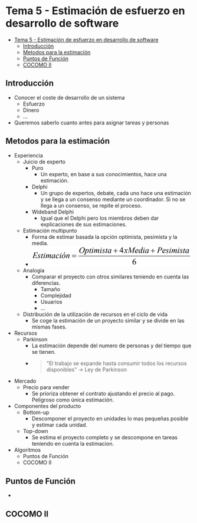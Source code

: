<!-- markdownlint-disable MD004 -->
# Tema 5 - Estimación de esfuerzo en desarrollo de software

- [Tema 5 - Estimación de esfuerzo en desarrollo de software](#tema-5---estimación-de-esfuerzo-en-desarrollo-de-software)
  - [Introducción](#introducción)
  - [Metodos para la estimación](#metodos-para-la-estimación)
  - [Puntos de Función](#puntos-de-función)
  - [COCOMO II](#cocomo-ii)

## Introducción

* Conocer el coste de desarrollo de un sistema
  * Esfuerzo
  * Dinero
  * ...
* Queremos saberlo cuanto antes para asignar tareas y personas

## Metodos para la estimación

* Experiencia
  * Juicio de experto
    * Puro
      * Un experto, en base a sus conocimientos, hace una estimación.
    * Delphi
      * Un grupo de expertos, debate, cada uno hace una estimación y se llega a un consenso mediante un coordinador. Si no se llega a un consenso, se repite el proceso.
    * Wideband Delphi
      * Igual que el Delphi pero los miembros deben dar explicaciones de sus estimaciones.
  * Estimación multipunto
    * Forma de estimar basada la opción optimista, pesimista y la media.
    * ![Image](./img/1.png)
  * Analogia
    * Comparar el proyecto con otros similares teniendo en cuenta las diferencias.
      * Tamaño
      * Complejidad
      * Usuarios
      * ...
  * Distribución de la utilización de recursos en el ciclo de vida
    * Se coge la estimación de un proyecto similar y se divide en las mismas fases.
* Recursos
  * Parkinson
    * La estimación depende del numero de personas y del tiempo que se tienen.
    * > "El trabajo se expande hasta consumir todos los recursos disponibles" -> Ley de Parkinson
* Mercado
  * Precio para vender
    * Se prioriza obtener el contrato ajustando el precio al pago. Peligroso como única estimación.
* Componentes del producto
  * Bottom-up
    * Descomponer el proyecto en unidades lo mas pequeñas posible y estimar cada unidad.
  * Top-down
    * Se estima el proyecto completo y se descompone en tareas teniendo en cuenta la estimacion.
* Algoritmos
  * Puntos de Función
  * COCOMO II

## Puntos de Función

* 

## COCOMO II
